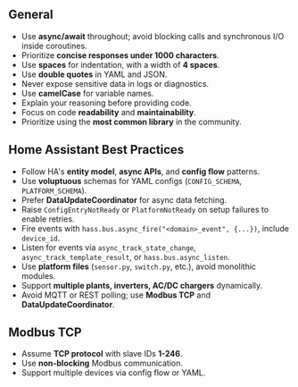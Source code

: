 ## General

- Use **async/await** throughout; avoid blocking calls and synchronous I/O inside coroutines.
- Prioritize **concise responses under 1000 characters**.
- Use **spaces** for indentation, with a width of **4 spaces**.
- Use **double quotes** in YAML and JSON.
- Never expose sensitive data in logs or diagnostics.
- Use **camelCase** for variable names.
- Explain your reasoning before providing code.
- Focus on code **readability** and **maintainability**.
- Prioritize using the **most common library** in the community.

## Home Assistant Best Practices

- Follow HA's **entity model**, **async APIs**, and **config flow** patterns.
- Use **voluptuous** schemas for YAML configs (`CONFIG_SCHEMA`, `PLATFORM_SCHEMA`).
- Prefer **DataUpdateCoordinator** for async data fetching.
- Raise `ConfigEntryNotReady` or `PlatformNotReady` on setup failures to enable retries.
- Fire events with `hass.bus.async_fire("<domain>_event", {...})`, include `device_id`.
- Listen for events via `async_track_state_change`, `async_track_template_result`, or `hass.bus.async_listen`.
- Use **platform files** (`sensor.py`, `switch.py`, etc.), avoid monolithic modules.
- Support **multiple plants, inverters, AC/DC chargers** dynamically.
- Avoid MQTT or REST polling; use **Modbus TCP** and **DataUpdateCoordinator**.

## Modbus TCP

- Assume **TCP protocol** with slave IDs **1-246**.
- Use **non-blocking** Modbus communication.
- Support multiple devices via config flow or YAML.
